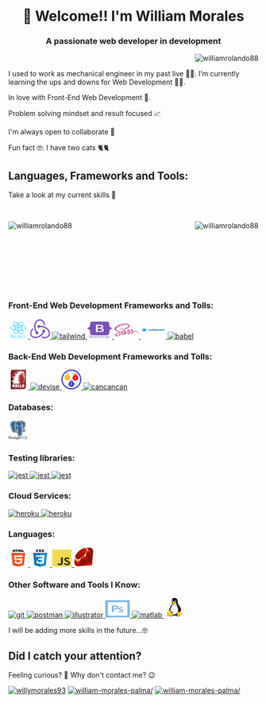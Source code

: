 <h1 align="center">👋 Welcome!! I'm William Morales</h1>
<h3 align="center">A passionate web developer in development</h3>

<p align="right"> <img src="https://komarev.com/ghpvc/?username=williamrolando88&label=Profile%20views&color=0e75b6&style=plastic" alt="williamrolando88" /> </p>

I used to work as mechanical engineer in my past live 👨‍🔧. I’m currently learning the ups and downs for Web Development 👨‍💻.

In love with Front-End Web Development 💖.

Problem solving mindset and result focused 📈

I'm always open to collaborate 🤝

Fun fact 🤓: I have two cats 🐈🐈

## Languages, Frameworks and Tools:

Take a look at my current skills 🔎

<br />

<p align="center">
  <img align="left" src="https://github-readme-stats.vercel.app/api/top-langs?username=williamrolando88&show_icons=true&theme=dark&locale=en&layout=compact" alt="williamrolando88" height="150"/>
  <!-- <img align="right" src="https://github-readme-streak-stats.herokuapp.com/?user=williamrolando88&theme=dark" alt="williamrolando88" 
    height="150"/> -->
  <img align="right" src="https://github-readme-stats.vercel.app/api?username=williamrolando88&show_icons=true&theme=dark&locale=en" alt="williamrolando88" height="150" />
</p>

<br />
<br />
<br />
<br />
<br />
<br />
<br />
<br />

### Front-End Web Development Frameworks and Tolls:

<a href="https://reactjs.org/" target="_blank" rel="noreferrer">
  <img
    src="https://raw.githubusercontent.com/devicons/devicon/master/icons/react/react-original-wordmark.svg"
    alt="react"
    width="40"
    height="35"
  />
</a>
<a href="https://redux.js.org" target="_blank" rel="noreferrer">
  <img src="https://raw.githubusercontent.com/devicons/devicon/master/icons/redux/redux-original.svg" alt="redux" width="40" height="40"/> 
</a>
<a href="https://tailwindcss.com/" target="_blank" rel="noreferrer">
  <img
    src="https://www.vectorlogo.zone/logos/tailwindcss/tailwindcss-icon.svg"
    alt="tailwind"
    width="40"
    height="35"
  />
</a>
<a href="https://getbootstrap.com" target="_blank" rel="noreferrer">
  <img
    src="https://raw.githubusercontent.com/devicons/devicon/master/icons/bootstrap/bootstrap-plain-wordmark.svg"
    alt="bootstrap"
    width="50"
    height="35"
  />
</a>
<a href="https://sass-lang.com" target="_blank" rel="noreferrer">
  <img
    src="https://raw.githubusercontent.com/devicons/devicon/master/icons/sass/sass-original.svg"
    alt="sass"
    width="50"
    height="35"
  />
</a>
<a href="https://webpack.js.org" target="_blank" rel="noreferrer">
  <img
    src="https://raw.githubusercontent.com/devicons/devicon/d00d0969292a6569d45b06d3f350f463a0107b0d/icons/webpack/webpack-original-wordmark.svg"
    alt="webpack"
    width="50"
    height="35"
  />
</a>
<a href="https://babeljs.io/" target="_blank" rel="noreferrer"> 
  <img src="https://www.vectorlogo.zone/logos/babeljs/babeljs-icon.svg" alt="babel" width="40" height="40"/> 
</a>

<br />

### Back-End Web Development Frameworks and Tolls:

<a href="https://rubyonrails.org" target="_blank" rel="noreferrer">
  <img src="https://raw.githubusercontent.com/devicons/devicon/master/icons/rails/rails-original-wordmark.svg" alt="rails" width="40" height="40"/> 
</a>
<a href="https://github.com/heartcombo/devise" target="_blank" rel="noreferrer">
  <img src="https://img.stackshare.io/service/1432/devise.png" alt="devise" height="40"/> 
</a>
<a href="https://github.com/CanCanCommunity/cancancan" target="_blank" rel="noreferrer">
  <img src="https://raw.githubusercontent.com/CanCanCommunity/cancancan/develop/logo/cancancan.png" alt="cancancan" height="40"/> 
</a>
<a href="https://github.com/jwt/ruby-jwt" target="_blank" rel="noreferrer">
  <img src="https://marketplace.squiz.net/__data/assets/image/0024/27285/json-web-token-thumbnail.png" alt="cancancan" height="40"/> 
</a>

<br/>

### Databases:

<a href="https://www.postgresql.org" target="_blank" rel="noreferrer">
  <img src="https://raw.githubusercontent.com/devicons/devicon/master/icons/postgresql/postgresql-original-wordmark.svg" alt="postgresql" width="40" height="40"/> 
</a>

<br/>

### Testing libraries:

<a href="https://jestjs.io" target="_blank" rel="noreferrer">
  <img src="https://www.vectorlogo.zone/logos/jestjsio/jestjsio-icon.svg" alt="jest" width="40" height="40"/> 
</a>
<a href="https://rspec.info/" target="_blank" rel="noreferrer">
  <img src="https://rspec.info/images/logo_ogp.png" alt="jest" width="40" height="40"/> 
</a>
<a href="https://github.com/teamcapybara/capybara" target="_blank" rel="noreferrer">
  <img src="https://miro.medium.com/max/400/0*UFV2iozd3bN-QYGn.png" alt="jest" width="40" height="40"/> 
</a>

<br/>

### Cloud Services:

<a href="https://heroku.com" target="_blank" rel="noreferrer">
  <img src="https://www.vectorlogo.zone/logos/heroku/heroku-icon.svg" alt="heroku" width="40" height="40"/> 
</a>
<!-- todo: netlify -->
<a href="https://www.netlify.com/" target="_blank" rel="noreferrer">
  <img src="https://seeklogo.com/images/N/netlify-logo-758722CDF4-seeklogo.com.png" alt="heroku" width="40" height="40"/> 
</a>

<br/>

### Languages:

<a href="https://www.w3.org/html/" target="_blank" rel="noreferrer">
  <img
    src="https://raw.githubusercontent.com/devicons/devicon/master/icons/html5/html5-original-wordmark.svg"
    alt="html5"
    width="40"
    height="35"
  />
</a>
<a href="https://www.w3schools.com/css/" target="_blank" rel="noreferrer">
  <img
    src="https://raw.githubusercontent.com/devicons/devicon/master/icons/css3/css3-original-wordmark.svg"
    alt="css3"
    width="40"
    height="35"
  />
</a>
<a
  href="https://developer.mozilla.org/en-US/docs/Web/JavaScript"
  target="_blank"
  rel="noreferrer"
>
  <img
    src="https://raw.githubusercontent.com/devicons/devicon/master/icons/javascript/javascript-original.svg"
    alt="javascript"
    width="40"
    height="35"
  />
</a>
<a href="https://www.ruby-lang.org/en/" target="_blank" rel="noreferrer">
  <img src="https://raw.githubusercontent.com/devicons/devicon/master/icons/ruby/ruby-original.svg" alt="ruby" width="40" height="40"/> 
</a>

<br/>

### Other Software and Tools I Know:

<a href="https://git-scm.com/" target="_blank" rel="noreferrer">
  <img
    src="https://www.vectorlogo.zone/logos/git-scm/git-scm-icon.svg"
    alt="git"
    width="50"
    height="35"
  />
</a>
<a href="https://postman.com" target="_blank" rel="noreferrer">
  <img src="https://www.vectorlogo.zone/logos/getpostman/getpostman-icon.svg" alt="postman" width="40" height="40"/> 
</a>
<a
  href="https://www.adobe.com/in/products/illustrator.html"
  target="_blank"
  rel="noreferrer"
>
  <img
    src="https://www.vectorlogo.zone/logos/adobe_illustrator/adobe_illustrator-icon.svg"
    alt="illustrator"
    width="35"
    height="35"
  />
</a>
<a href="https://www.photoshop.com/en" target="_blank" rel="noreferrer">
  <img
    src="https://raw.githubusercontent.com/devicons/devicon/master/icons/photoshop/photoshop-line.svg"
    alt="photoshop"
    width="50"
    height="35"
  />
</a>
<a href="https://www.mathworks.com/" target="_blank" rel="noreferrer">
  <img
    src="https://upload.wikimedia.org/wikipedia/commons/2/21/Matlab_Logo.png"
    alt="matlab"
    width="50"
    height="35"
  />
</a>
<a href="https://www.linux.org/" target="_blank" rel="noreferrer">
  <img src="https://raw.githubusercontent.com/devicons/devicon/master/icons/linux/linux-original.svg" alt="linux" width="40" height="40"/> 
</a>

<br/>

I will be adding more skills in the future...🤓

## Did I catch your attention?

Feeling curious? 🤔 Why don't contact me? 😉

<a href="https://twitter.com/willymorales93" target="blank"><img src="https://raw.githubusercontent.com/rahuldkjain/github-profile-readme-generator/master/src/images/icons/Social/twitter.svg" alt="willymorales93" height="30" width="30"/></a>
<a href="https://linkedin.com/in/william-rolando-morales/" target="blank"><img src="https://raw.githubusercontent.com/rahuldkjain/github-profile-readme-generator/master/src/images/icons/Social/linked-in-alt.svg" alt="william-morales-palma/" height="30" width="60"/></a>
<a href="mailto:william.rolando88@hotmail.com?subject=Want%20to%20contact" target="_blank"><img src="https://upload.wikimedia.org/wikipedia/commons/thumb/e/ec/Circle-icons-mail.svg/1024px-Circle-icons-mail.svg.png" alt="william-morales-palma/" height="30" width="30"/></a>
